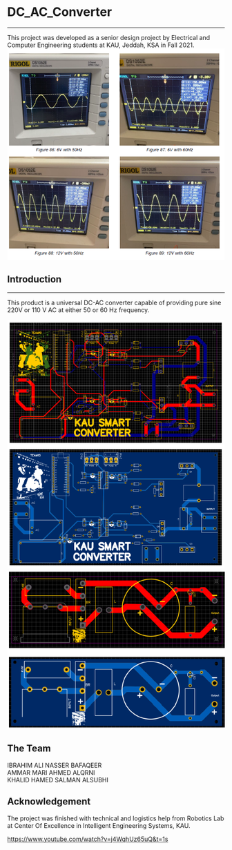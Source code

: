 # DC_AC_Converter
_____  

This project was developed as a senior design project by Electrical and Computer Engineering students at KAU, Jeddah, KSA in Fall 2021.  
![Alt text](waveforms.png)


## Introduction
_____  

This product is a universal DC-AC converter capable of providing pure sine 220V or 110 V AC at either 50 or 60 Hz frequency. 


![Alt text](PCB1.png)
![Alt text](pcb2.png)


## The Team
IBRAHIM ALI NASSER BAFAQEER  
AMMAR MARI AHMED ALQRNI  
KHALID HAMED SALMAN ALSUBHI  

## Acknowledgement
The project was finished with technical and logistics help from Robotics Lab at Center Of Excellence in Intelligent Engineering Systems, KAU.

https://www.youtube.com/watch?v=j4WqhUz65uQ&t=1s

